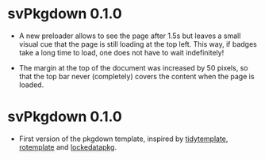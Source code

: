 # svPkgdown 0.1.0

- A new preloader allows to see the page after 1.5s but leaves a small visual cue that the page is still loading at the top left. This way, if badges take a long time to load, one does not have to wait indefinitely!

- The margin at the top of the document was increased by 50 pixels, so that the top bar never (completely) covers the content when the page is loaded.

# svPkgdown 0.1.0

- First version of the pkgdown template, inspired by [tidytemplate](https://github.com/tidyverse/tidytemplate), [rotemplate](https://github.com/ropensci/rotemplate) and [lockedatapkg](https://github.com/lockedatapublished/lockedatapkg).
